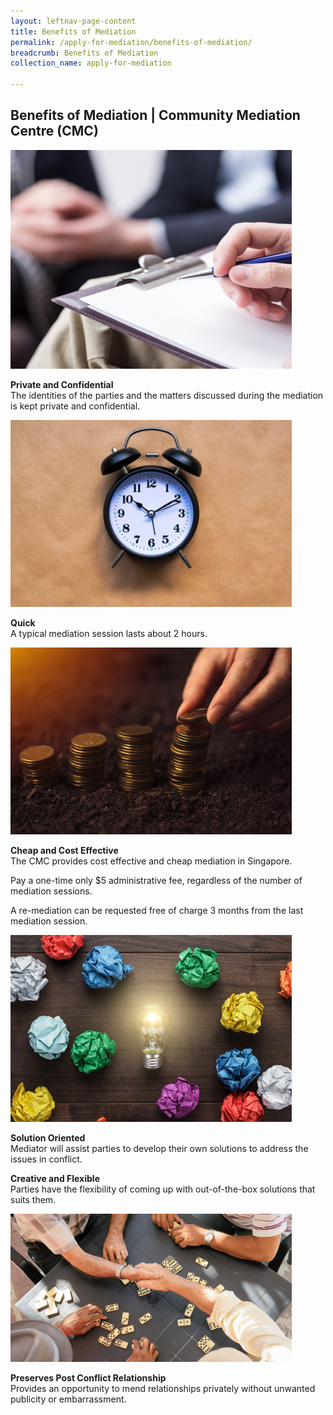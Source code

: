 ```yaml
---
layout: leftnav-page-content
title: Benefits of Mediation
permalink: /apply-for-mediation/benefits-of-mediation/
breadcrumb: Benefits of Mediation
collection_name: apply-for-mediation

---
```


<style>
  .image {width: 600px;}
  .image img {max-width: 100%;}
</style>

Benefits of Mediation | Community Mediation Centre (CMC)
---

<div class="image"><img src="/images/1525057853270.png/"></div>

**Private and Confidential**<br>
The identities of the parties and the matters discussed during the mediation is kept private and confidential.

<div class="image"><img src="/images/1503990395999.jpg/"></div>

**Quick**<br>
A typical mediation session lasts about 2 hours.

<div class="image"><img src="/images/1503990421802.png/"></div>

**Cheap and Cost Effective**<br>
The CMC provides cost effective and cheap mediation in Singapore.

Pay a one-time only $5 administrative fee, regardless of the number of mediation sessions.

A re-mediation can be requested free of charge 3 months from the last mediation session.

<div class="image"><img src="/images/1503990446466.png"></div>

**Solution Oriented**<br>
Mediator will assist parties to develop their own solutions to address the issues in conflict.

**Creative and Flexible**<br>
Parties have the flexibility of coming up with out-of-the-box solutions that suits them.

<div class="image"><img src="/images/1503990466123.png/"></div>

**Preserves Post Conflict Relationship**<br>
Provides an opportunity to mend relationships privately without unwanted publicity or embarrassment. 
